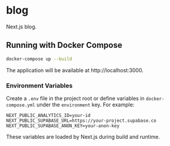 # blog

Next.js blog.

## Running with Docker Compose

```bash
docker-compose up --build
```

The application will be available at http://localhost:3000.

### Environment Variables

Create a `.env` file in the project root or define variables in `docker-compose.yml` under the `environment` key. For example:

```
NEXT_PUBLIC_ANALYTICS_ID=your-id
NEXT_PUBLIC_SUPABASE_URL=https://your-project.supabase.co
NEXT_PUBLIC_SUPABASE_ANON_KEY=your-anon-key
```

These variables are loaded by Next.js during build and runtime.
